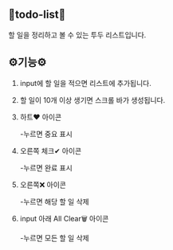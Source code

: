 ## 🧾todo-list🧾

할 일을 정리하고 볼 수 있는 투두 리스트입니다.

## ⚙기능⚙

1. input에 할 일을 적으면 리스트에 추가됩니다.
2. 할 일이 10개 이상 생기면 스크롤 바가 생성됩니다.
3. 하트❤ 아이콘

   -누르면 중요 표시

4. 오른쪽 체크✔ 아이콘

   -누르면 완료 표시

5. 오른쪽❌ 아이콘

   -누르면 해당 할 일 삭제

6. input 아래 All Clear🗑 아이콘

   -누르면 모든 할 일 삭제
